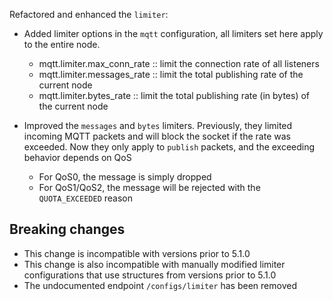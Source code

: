 Refactored and enhanced the `limiter`:
- Added limiter options in the `mqtt` configuration, all limiters set here apply to the entire node.
  - mqtt.limiter.max_conn_rate :: limit the connection rate of all listeners
  - mqtt.limiter.messages_rate :: limit the total publishing rate of the current node
  - mqtt.limiter.bytes_rate :: limit the total publishing rate (in bytes) of the current node
  
- Improved the `messages` and `bytes` limiters.
  Previously, they limited incoming MQTT packets and will block the socket if the rate was exceeded.
  Now they only apply to `publish` packets, and the exceeding behavior depends on QoS
  - For QoS0, the message is simply dropped
  - For QoS1/QoS2, the message will be rejected with the `QUOTA_EXCEEDED` reason

## Breaking changes
- This change is incompatible with versions prior to 5.1.0
- This change is also incompatible with manually modified limiter configurations that use structures from versions prior to 5.1.0
- The undocumented endpoint `/configs/limiter` has been removed
